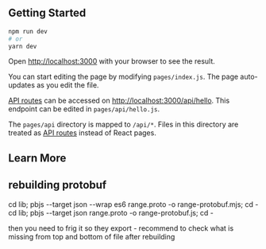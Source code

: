 
## Getting Started


```bash
npm run dev
# or
yarn dev
```

Open [http://localhost:3000](http://localhost:3000) with your browser to see the result.

You can start editing the page by modifying `pages/index.js`. The page auto-updates as you edit the file.

[API routes](https://nextjs.org/docs/api-routes/introduction) can be accessed on [http://localhost:3000/api/hello](http://localhost:3000/api/hello). This endpoint can be edited in `pages/api/hello.js`.

The `pages/api` directory is mapped to `/api/*`. Files in this directory are treated as [API routes](https://nextjs.org/docs/api-routes/introduction) instead of React pages.

## Learn More




## rebuilding protobuf

cd lib; pbjs --target json --wrap es6 range.proto -o range-protobuf.mjs; cd -
cd lib; pbjs --target json range.proto -o range-protobuf.js; cd -

then you need to frig it so they export - recommend to check what is missing from top and bottom of file after rebuilding
